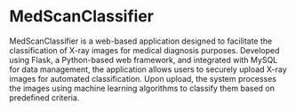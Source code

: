 # MedScanClassifier
MedScanClassifier is a web-based application designed to facilitate the classification of X-ray images for medical diagnosis purposes. Developed using Flask, a Python-based web framework, and integrated with MySQL for data management, the application allows users to securely upload X-ray images for automated classification. Upon upload, the system processes the images using machine learning algorithms to classify them based on predefined criteria.
